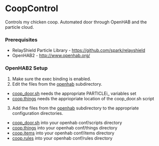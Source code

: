 # CoopControl
Controls my chicken coop. Automated door through OpenHAB and the particle cloud.

### Prerequisites
* RelayShield Particle Library - https://github.com/spark/relayshield
* OpenHAB2 - http://www.openhab.org/

### OpenHAB2 Setup
1. Make sure the exec binding is enabled.
2. Edit the files from the [openhab](openhab) subdirectory.
 * [coop_door.sh](openhab/coop_door.sh) needs the appropriate PARTICLEi\_ variables set
 * [coop.things](openhab/coop.things) needs the appriopriate location of the coop_door.sh script
3. Add the files from the [openhab](openhab) subdirectory to the appropriate configuration directories.
 * [coop_door.sh](openhab/coop_door.sh) into your openhab conf/scripts directory
 * [coop.things](openhab/coop.things) into your openhab conf/things directory
 * [coop.items](openhab/coop.items) into your openhab conf/items directory
 * [coop.rules](openhab/coop.rules) into your openhab conf/rules directory
